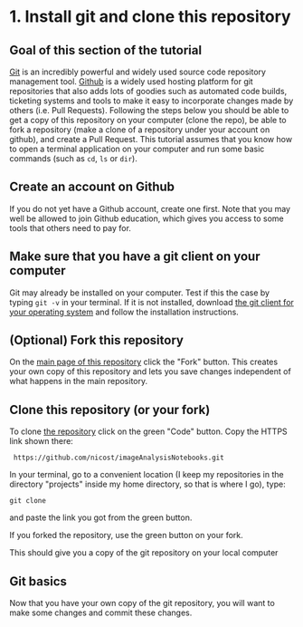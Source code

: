 # 1. Install git and clone this repository

## Goal of this section of the tutorial
[Git](https://git-scm.com/) is an incredibly powerful and widely used source code repository management tool.  [Github](https://github.com) is a widely used hosting platform for git repositories that also adds lots of goodies such as automated code builds, ticketing systems and tools to make it easy to incorporate changes made by others (i.e. Pull Requests).   Following the steps below you should be able to get a copy of this repository on your computer (clone the repo), be able to fork a repository (make a clone of a repository under your account on github), and create a Pull Request.
This tutorial assumes that you know how to open a terminal application on your computer and run some basic commands (such as `cd`, `ls` or `dir`).

## Create an account on Github
If you do not yet have a Github account, create one first.  Note that you may well be allowed to join Github education, which gives you access to some tools that others need to pay for.

## Make sure that you have a git client on your computer
Git may already be installed on your computer.  Test if this the case by typing `git -v` in your terminal.   If it is not installed, download [the git client for your operating system](https://git-scm.com/downloads) and follow the installation instructions.

## (Optional) Fork this repository
On the [main page of this repository](https://github.com/nicost/imageAnalysisNotebooks) click the "Fork" button.  This creates your own copy of this repository and lets you save changes independent of what happens in the main repository.

## Clone this repository (or your fork)
To clone [the repository](https://github.com/nicost/imageAnalysisNotebooks.git) click on the green "Code" button.  Copy the HTTPS link shown there:
```
 https://github.com/nicost/imageAnalysisNotebooks.git
 ```
 In your terminal, go to a convenient location (I keep my repositories in the directory "projects" inside my home directory, so that is where I go), type:
 ```
 git clone
 ```
 and paste the link you got from the green button.

 If you forked the repository, use the green button on your fork.

 This should give you a copy of the git repository on your local computer


## Git basics
Now that you have your own copy of the git repository, you will want to make some changes and commit these changes.
